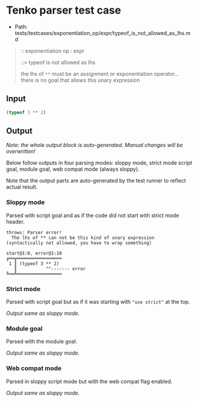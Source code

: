 # Tenko parser test case

- Path: tests/testcases/exponentiation_op/expr/typeof_is_not_allowed_as_lhs.md

> :: exponentiation op : expr
>
> ::> typeof is not allowed as lhs
>
> the lhs of `**` must be an assignment or exponentiation operator... there is no goal that allows this unary expression

## Input

`````js
(typeof 3 ** 2)
`````

## Output

_Note: the whole output block is auto-generated. Manual changes will be overwritten!_

Below follow outputs in four parsing modes: sloppy mode, strict mode script goal, module goal, web compat mode (always sloppy).

Note that the output parts are auto-generated by the test runner to reflect actual result.

### Sloppy mode

Parsed with script goal and as if the code did not start with strict mode header.

`````
throws: Parser error!
  The lhs of ** can not be this kind of unary expression (syntactically not allowed, you have to wrap something)

start@1:0, error@1:10
╔══╦═════════════════
 1 ║ (typeof 3 ** 2)
   ║           ^^------- error
╚══╩═════════════════

`````

### Strict mode

Parsed with script goal but as if it was starting with `"use strict"` at the top.

_Output same as sloppy mode._

### Module goal

Parsed with the module goal.

_Output same as sloppy mode._

### Web compat mode

Parsed in sloppy script mode but with the web compat flag enabled.

_Output same as sloppy mode._
